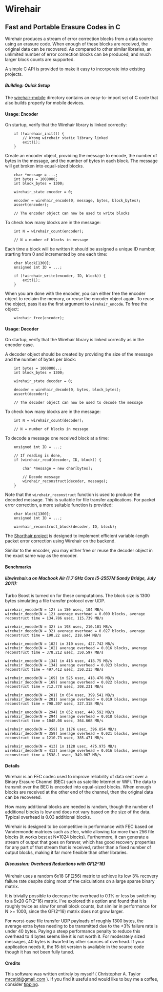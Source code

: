 # Wirehair
## Fast and Portable Erasure Codes in C

Wirehair produces a stream of error correction blocks from a data source
using an erasure code.  When enough of these blocks are received,
the original data can be recovered.  As compared to other similar
libraries, an unlimited number of error correction blocks can be produced,
and much larger block counts are supported.

A simple C API is provided to make it easy to incorporate into existing
projects.


##### Building: Quick Setup

The [wirehair-mobile](https://github.com/catid/wirehair/tree/master/wirehair-mobile)
directory contains an easy-to-import set of C code that also
builds properly for mobile devices.


#### Usage: Encoder

On startup, verify that the Wirehair library is linked correctly:

~~~
	if (!wirehair_init()) {
		// Wrong wirehair static library linked
		exit(1);
	}
~~~

Create an encoder object, providing the message to encode, the number of
bytes in the message, and the number of bytes in each block.  The message
will get broken into equal-sized blocks.

~~~
	char *message = ...;
	int bytes = 1000000;
	int block_bytes = 1300;

	wirehair_state encoder = 0;

	encoder = wirehair_encode(0, message, bytes, block_bytes);
	assert(encoder);

	// The encoder object can now be used to write blocks
~~~

To check how many blocks are in the message:

~~~
	int N = wirehair_count(encoder);

	// N = number of blocks in message
~~~

Each time a block will be written it should be assigned a unique ID number,
starting from 0 and incremented by one each time:

~~~
	char block[1300];
	unsigned int ID = ...;

	if (!wirehair_write(encoder, ID, block)) {
		exit(1);
	}
~~~

When you are done with the encoder, you can either free the encoder object
to reclaim the memory, or reuse the encoder object again.  To reuse the
object, pass it as the first argument to `wirehair_encode`.  To free the
object:

~~~
	wirehair_free(encoder);
~~~


#### Usage: Decoder

On startup, verify that the Wirehair library is linked correctly as in
the encoder case.

A decoder object should be created by providing the size of the message
and the number of bytes per block:

~~~
	int bytes = 1000000..;
	int block_bytes = 1300;

	wirehair_state decoder = 0;

	decoder = wirehair_decode(0, bytes, block_bytes);
	assert(decoder);

	// The decoder object can now be used to decode the message
~~~

To check how many blocks are in the message:

~~~
	int N = wirehair_count(decoder);

	// N = number of blocks in message
~~~

To decode a message one received block at a time:

~~~
	unsigned int ID = ...;

	// If reading is done,
	if (wirehair_read(decoder, ID, block)) {

		char *message = new char[bytes];

		// Decode message
		wirehair_reconstruct(decoder, message);
	}
~~~

Note that the `wirehair_reconstruct` function is used to produce the
decoded message.  This is suitable for file transfer applications.
For packet error correction, a more suitable function is provided:

~~~
	char block[1300];
	unsigned int ID = ...;

	wirehair_reconstruct_block(decoder, ID, block);
~~~

The [Shorthair project](https://github.com/catid/shorthair) is designed
to implement efficient variable-length packet error correction using
Wirehair on the backend.

Similar to the encoder, you may either free or reuse the decoder object
in the exact same way as the encoder.


#### Benchmarks

##### libwirehair.a on Macbook Air (1.7 GHz Core i5-2557M Sandy Bridge, July 2011):

Turbo Boost is turned on for these computations.  The block size is 1300 bytes
simulating a file transfer protocol over UDP.

~~~
wirehair_encode(N = 12) in 150 usec, 104 MB/s
wirehair_decode(N = 12) average overhead = 0.009 blocks, average reconstruct time = 134.786 usec, 115.739 MB/s

wirehair_encode(N = 32) in 198 usec, 210.101 MB/s
wirehair_decode(N = 32) average overhead = 0.027 blocks, average reconstruct time = 190.22 usec, 218.694 MB/s

wirehair_encode(N = 102) in 310 usec, 427.742 MB/s
wirehair_decode(N = 102) average overhead = 0.016 blocks, average reconstruct time = 378.212 usec, 350.597 MB/s

wirehair_encode(N = 134) in 416 usec, 418.75 MB/s
wirehair_decode(N = 134) average overhead = 0.023 blocks, average reconstruct time = 497.412 usec, 350.213 MB/s

wirehair_encode(N = 169) in 525 usec, 418.476 MB/s
wirehair_decode(N = 169) average overhead = 0.022 blocks, average reconstruct time = 712.778 usec, 308.231 MB/s

wirehair_encode(N = 201) in 654 usec, 399.541 MB/s
wirehair_decode(N = 201) average overhead = 0.019 blocks, average reconstruct time = 798.307 usec, 327.318 MB/s

wirehair_encode(N = 294) in 852 usec, 448.592 MB/s
wirehair_decode(N = 294) average overhead = 0.018 blocks, average reconstruct time = 1048.08 usec, 364.668 MB/s

wirehair_encode(N = 359) in 1176 usec, 396.854 MB/s
wirehair_decode(N = 359) average overhead = 0.021 blocks, average reconstruct time = 1210.73 usec, 385.471 MB/s

wirehair_encode(N = 413) in 1128 usec, 475.975 MB/s
wirehair_decode(N = 413) average overhead = 0.016 blocks, average reconstruct time = 1538.1 usec, 349.067 MB/s
~~~


#### Details

Wirehair is an FEC codec used to improve reliability of data sent
over a Binary Erasure Channel (BEC) such as satellite Internet or WiFi.
The data to transmit over the BEC is encoded into equal-sized blocks.
When enough blocks are received at the other end of the channel, then
the original data can be recovered.

How many additional blocks are needed is random, though the number
of additional blocks is low and does not vary based on the size of the
data.  Typical overhead is 0.03 additional blocks.

Wirehair is designed to be competitive in performance with FEC based
on Vandermonde matrices such as zfec, while allowing far more than
256 file blocks (it works best at N=1024 blocks).  Furthermore, it
can generate a stream of output that goes on forever, which has good
recovery properties for any part of that stream that is received,
rather than a fixed number of output blocks, making it far more
flexible than other libraries.


##### Discussion: Overhead Reductions with GF(2^16)

Wirehair uses a random 6x18 GF(256) matrix to achieve its low 3%
recovery failure rate despite doing most of the calculations on a
large sparse binary matrix.

It is trivially possible to decrease the overhead to 0.1% or less
by switching to a 9x20 GF(2^16) matrix.  I've explored this option
and found that it is roughly twice as slow for small block counts,
but similar in performance for N >= 1000, since the GF(2^16) matrix
does not grow larger.

For worst-case file transfer UDP payloads of roughly 1300 bytes,
the average extra bytes needing to be transmitted due to the <3%
failure rate is under 40 bytes.  Paying a steep performance penalty
to reduce this overhead to 4 bytes seems like it is not worth it.
For moderately sized messages, 40 bytes is dwarfed by other sources
of overhead.  If your application needs it, the 16-bit version is
available in the source code though it has not been fully tuned.


#### Credits

This software was written entirely by myself ( Christopher A. Taylor <mrcatid@gmail.com> ).  If you
find it useful and would like to buy me a coffee, consider [tipping](https://www.gittip.com/catid/).


